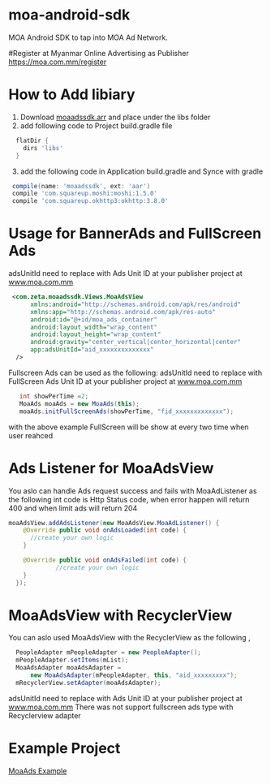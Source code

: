 # moa-android-sdk
MOA Android SDK to tap into MOA Ad Network.

#Register at Myanmar Online Advertising as Publisher
https://moa.com.mm/register

# How to Add libiary
1. Download [moaadssdk.arr](https://github.com/MyanmarOnlineAdvertising/moa-android-jdk/releases/download/v0.1/moaadssdk.aar)
 and place under the libs folder
2. add following code to Project build.gradle file
  ```groovy
    flatDir {
      dirs 'libs'
    }
   ```
3. add the following code in Application build.gradle and Synce with gradle
  ```groovy
   compile(name: 'moaadssdk', ext: 'aar')
   compile 'com.squareup.moshi:moshi:1.5.0'
   compile 'com.squareup.okhttp3:okhttp:3.8.0'
   ```
# Usage for BannerAds and FullScreen Ads
 adsUnitId need to replace with Ads Unit ID at your publisher project at www.moa.com.mm
 
  ```xml
   <com.zeta.moaadssdk.Views.MoaAdsView
        xmlns:android="http://schemas.android.com/apk/res/android"
        xmlns:app="http://schemas.android.com/apk/res-auto"
        android:id="@+id/moa_ads_container"
        android:layout_width="wrap_content"
        android:layout_height="wrap_content"
        android:gravity="center_vertical|center_horizontal|center"
        app:adsUnitId="aid_xxxxxxxxxxxxxx"
    />
   ```
   Fullscreen Ads can be used as the following:
   adsUnitId need to replace with FullScreen Ads Unit ID 
   at your publisher project at www.moa.com.mm
   ```java
      int showPerTime =2;
      MoaAds moaAds = new MoaAds(this);
      moaAds.initFullScreenAds(showPerTime, "fid_xxxxxxxxxxxxx");
   ```
  with the above example FullScreen will be show at every two time when user reahced
  
  # Ads Listener for MoaAdsView
  You aslo can handle Ads request success and fails with MoaAdListener  as the following
  int code is Http Status code, when error happen will return 400 and when limit ads will return 204
  ```java
  moaAdsView.addAdsListener(new MoaAdsView.MoaAdListener() {
      @Override public void onAdsLoaded(int code) {
        //create your own logic
      }

      @Override public void onAdsFailed(int code) {
               //create your own logic
      }
    });
  ```  
  
  # MoaAdsView with RecyclerView
  You can aslo used MoaAdsView with the RecyclerView as the following , 
  ```java
    PeopleAdapter mPeopleAdapter = new PeopleAdapter();
    mPeopleAdapter.setItems(mList);
    MoaAdsAdapter moaAdsAdapter =
        new MoaAdsAdapter(mPeopleAdapter, this, "aid_xxxxxxxxx");
    mRecyclerView.setAdapter(moaAdsAdapter);
  ```
  adsUnitId need to replace with Ads Unit ID at your publisher project at www.moa.com.mm
  There was not support fullscreen ads type with Recyclerview adapter

  # Example Project
  [MoaAds Example](https://github.com/MyanmarOnlineAdvertising/moa-android-examples/tree/master/moa-android-sdk)
